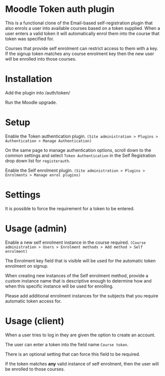 Moodle Token auth plugin
========================

This is a functional clone of the Email-based self-registration plugin that also enrols a user into available courses based on a token supplied. When a user enters a valid token it will automatically enrol them into the course that token was specified for.

Courses that provide self enrolment can restrict access to them with a key. If the signup token matches any course enrolment key then the new user will be enrolled into those courses. 

# Installation

Add the plugin into /auth/token/

Run the Moodle upgrade.

# Setup
Enable the Token authentication plugin. 
    `(Site administration > Plugins > Authentication > Manage Authentication)`

On the same page to manage authentication options, scroll down to the common settings and select `Token Authentication` in the Self Registration drop down list for `registerauth`.
    
Enable the Self enrolment plugin. 
    `(Site administration > Plugins > Enrolments > Manage enrol plugins)`
    
# Settings

It is possible to force the requirement for a token to be entered.

# Usage (admin)

Enable a new self enrolment instance in the course required. 
    `(Course administration > Users > Enrolment methods > Add method > Self enrolment)`

The Enrolment key field that is visible will be used for the automatic token enrolment on signup.

When creating new instances of the Self enrolment method, provide a custom instance name that is descriptive enough to determine how and when this specific instance will be used for enrolling.

Please add additional enrolment instances for the subjects that you require automatic token access for.

# Usage (client)

When a user tries to log in they are given the option to create an account.

The user can enter a token into the field name `Course token`. 

There is an optional setting that can force this field to be required.

If the token matches **any** valid instance of self enrolment, then the user will be enrolled to those courses.  